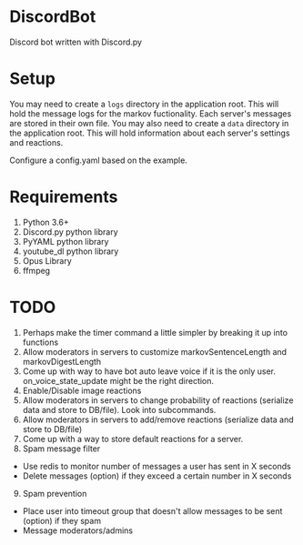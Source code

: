 # DiscordBot
Discord bot written with Discord.py

# Setup
You may need to create a `logs` directory in the application root. This will hold the message logs for the markov fuctionality. Each server's messages are stored in their own file.
You may also need to create a `data` directory in the application root. This will hold information about each server's settings and reactions.

Configure a config.yaml based on the example.

# Requirements
1. Python 3.6+
2. Discord.py python library
3. PyYAML python library
4. youtube_dl python library
5. Opus Library
6. ffmpeg

# TODO
1. Perhaps make the timer command a little simpler by breaking it up into functions
2. Allow moderators in servers to customize markovSentenceLength and markovDigestLength
3. Come up with way to have bot auto leave voice if it is the only user. on_voice_state_update might be the right direction.
4. Enable/Disable image reactions
5. Allow moderators in servers to change probability of reactions (serialize data and store to DB/file). Look into subcommands.
6. Allow moderators in servers to add/remove reactions (serialize data and store to DB/file)
7. Come up with a way to store default reactions for a server.
8. Spam message filter
  * Use redis to monitor number of messages a user has sent in X seconds
  * Delete messages (option) if they exceed a certain number in X seconds
9. Spam prevention
  * Place user into timeout group that doesn't allow messages to be sent (option) if they spam
  * Message moderators/admins
